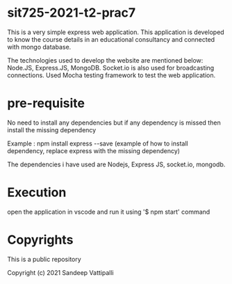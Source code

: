 # sit725-2021-t2-prac7

This is a very simple express web application. This application is developed to know the course details in an educational consultancy and connected with mongo database.

The technologies used to develop the website are mentioned below:
Node.JS, Express.JS, MongoDB.
Socket.io is also used for broadcasting connections.
Used Mocha testing framework to test the web application.

# pre-requisite

No need to install any dependencies but if any dependency is missed then install the missing dependency

Example : npm install express --save (example of how to install dependency, replace express with the missing dependency)

The dependencies i have used are Nodejs, Express JS, socket.io, mongodb.

# Execution

open the application in vscode and run it using '$ npm start' command

# Copyrights

This is a public repository

Copyright (c) 2021 Sandeep Vattipalli
